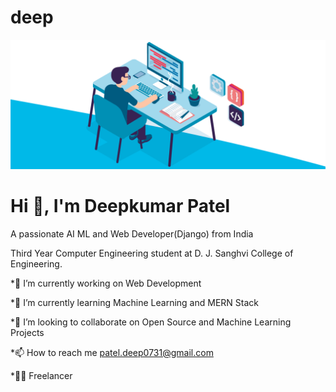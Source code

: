 # deep
![Header](https://raw.githubusercontent.com/Azael-Dev/Azael-Dev/master/coding.gif)


#     Hi 👋, I'm Deepkumar Patel

A passionate AI ML and Web Developer(Django) from India

Third Year Computer Engineering student at D. J. Sanghvi College of Engineering.


*🔭 I’m currently working on Web Development

*🌱 I’m currently learning Machine Learning and MERN Stack 

*👯 I’m looking to collaborate on Open Source  and Machine Learning Projects

*📫 How to reach me patel.deep0731@gmail.com

*👨‍💻 Freelancer
